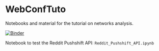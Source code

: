 # WebConfTuto

Notebooks and material for the tutorial on networks analysis.

[![Binder](https://mybinder.org/badge_logo.svg)](https://mybinder.org/v2/gh/bricaud/WebConfTuto/HEAD)

Notebook to test the Reddit Pushshift API: `Reddit_Pushshift_API.ipynb`

